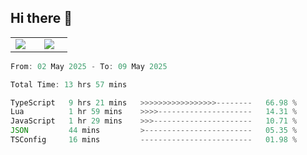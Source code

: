 ## Hi there 👋

<p align="center">
  <table align="center">
  <tr border="none">
  <td width="35%" align="center">
    <img  align="center"  src="http://github-profile-summary-cards.vercel.app/api/cards/stats?username=ricepunk&theme=github_dark" />
  </td>
    
  <td width="65%" align="center">
    <img  align="center"  src="http://github-profile-summary-cards.vercel.app/api/cards/profile-details?username=ricepunk&theme=github_dark" />
  </td>
  </tr>
  </table>
</p>

<!--START_SECTION:waka-->

```typescript
From: 02 May 2025 - To: 09 May 2025

Total Time: 13 hrs 57 mins

TypeScript   9 hrs 21 mins   >>>>>>>>>>>>>>>>>--------   66.98 %
Lua          1 hr 59 mins    >>>>---------------------   14.31 %
JavaScript   1 hr 29 mins    >>>----------------------   10.71 %
JSON         44 mins         >------------------------   05.35 %
TSConfig     16 mins         -------------------------   01.98 %
```

<!--END_SECTION:waka-->
